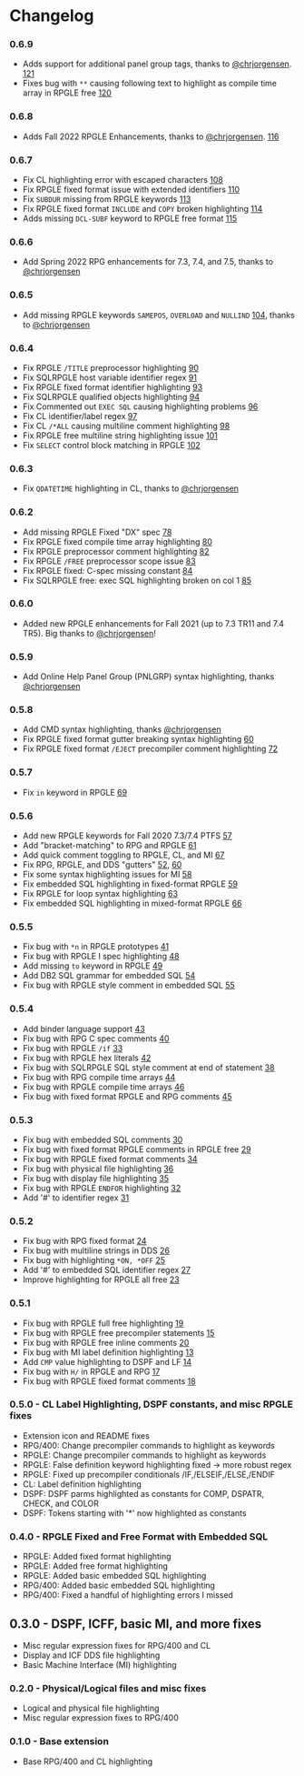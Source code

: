 # Changelog

### 0.6.9

- Adds support for additional panel group tags, thanks to [@chrjorgensen](https://github.com/chrjorgensen). [121](https://github.com/barrettotte/vscode-ibmi-languages/issues/121)
- Fixes bug with `**` causing following text to highlight as compile time array in RPGLE free [120](https://github.com/barrettotte/vscode-ibmi-languages/issues/120)

### 0.6.8

- Adds Fall 2022 RPGLE Enhancements, thanks to [@chrjorgensen](https://github.com/chrjorgensen). [116](https://github.com/barrettotte/vscode-ibmi-languages/issues/116)

### 0.6.7

- Fix CL highlighting error with escaped characters [108](https://github.com/barrettotte/vscode-ibmi-languages/issues/108)
- Fix RPGLE fixed format issue with extended identifiers [110](https://github.com/barrettotte/vscode-ibmi-languages/issues/110)
- Fix `SUBDUR` missing from RPGLE keywords [113](https://github.com/barrettotte/vscode-ibmi-languages/issues/113)
- Fix RPGLE fixed format `INCLUDE` and `COPY` broken highlighting [114](https://github.com/barrettotte/vscode-ibmi-languages/issues/114)
- Adds missing `DCL-SUBF` keyword to RPGLE free format [115](https://github.com/barrettotte/vscode-ibmi-languages/issues/115)

### 0.6.6

- Add Spring 2022 RPG enhancements for 7.3, 7.4, and 7.5, thanks to [@chrjorgensen](https://github.com/chrjorgensen)

### 0.6.5

- Add missing RPGLE keywords `SAMEPOS`, `OVERLOAD` and `NULLIND` [104](https://github.com/barrettotte/vscode-ibmi-languages/issues/104), thanks to [@chrjorgensen](https://github.com/chrjorgensen)

### 0.6.4

- Fix RPGLE `/TITLE` preprocessor highlighting [90](https://github.com/barrettotte/vscode-ibmi-languages/issues/90)
- Fix SQLRPGLE host variable identifier regex [91](https://github.com/barrettotte/vscode-ibmi-languages/issues/91)
- Fix RPGLE fixed format identifier highlighting [93](https://github.com/barrettotte/vscode-ibmi-languages/issues/93)
- Fix SQLRPGLE qualified objects highlighting [94](https://github.com/barrettotte/vscode-ibmi-languages/issues/94)
- Fix Commented out `EXEC SQL` causing highlighting problems [96](https://github.com/barrettotte/vscode-ibmi-languages/issues/96)
- Fix CL identifier/label regex [97](https://github.com/barrettotte/vscode-ibmi-languages/issues/97)
- Fix CL `/*ALL` causing multiline comment highlighting [98](https://github.com/barrettotte/vscode-ibmi-languages/issues/98)
- Fix RPGLE free multiline string highlighting issue [101](https://github.com/barrettotte/vscode-ibmi-languages/issues/101)
- Fix `SELECT` control block matching in RPGLE [102](https://github.com/barrettotte/vscode-ibmi-languages/issues/102)

### 0.6.3

- Fix `QDATETIME` highlighting in CL, thanks to [@chrjorgensen](https://github.com/chrjorgensen)

### 0.6.2

- Add missing RPGLE Fixed "DX" spec [78](https://github.com/barrettotte/vscode-ibmi-languages/issues/78)
- Fix RPGLE fixed compile time array highlighting [80](https://github.com/barrettotte/vscode-ibmi-languages/issues/80)
- Fix RPGLE preprocessor comment highlighting [82](https://github.com/barrettotte/vscode-ibmi-languages/issues/82)
- Fix RPGLE `/FREE` preprocessor scope issue [83](https://github.com/barrettotte/vscode-ibmi-languages/issues/83)
- Fix RPGLE fixed: C-spec missing constant [84](https://github.com/barrettotte/vscode-ibmi-languages/issues/84)
- Fix SQLRPGLE free: exec SQL highlighting broken on col 1 [85](https://github.com/barrettotte/vscode-ibmi-languages/issues/85)

### 0.6.0

- Added new RPGLE enhancements for Fall 2021 (up to 7.3 TR11 and 7.4 TR5). Big thanks to [@chrjorgensen](https://github.com/chrjorgensen)!

### 0.5.9

- Add Online Help Panel Group (PNLGRP) syntax highlighting, thanks [@chrjorgensen](https://github.com/chrjorgensen)

### 0.5.8

- Add CMD syntax highlighting, thanks [@chrjorgensen](https://github.com/chrjorgensen)
- Fix RPGLE fixed format gutter breaking syntax highlighting [60](https://github.com/barrettotte/vscode-ibmi-languages/issues/60)
- Fix RPGLE fixed format ```/EJECT``` precompiler comment highlighting [72](https://github.com/barrettotte/vscode-ibmi-languages/issues/72)

### 0.5.7

- Fix ```in``` keyword in RPGLE [69](https://github.com/barrettotte/vscode-ibmi-languages/issues/69)

### 0.5.6

- Add new RPGLE keywords for Fall 2020 7.3/7.4 PTFS [57](https://github.com/barrettotte/vscode-ibmi-languages/issues/57)
- Add "bracket-matching" to RPG and RPGLE [61](https://github.com/barrettotte/vscode-ibmi-languages/issues/61)
- Add quick comment toggling to RPGLE, CL, and MI [67](https://github.com/barrettotte/vscode-ibmi-languages/issues/67)
- Fix RPG, RPGLE, and DDS "gutters" [52](https://github.com/barrettotte/vscode-ibmi-languages/issues/52), [60](https://github.com/barrettotte/vscode-ibmi-languages/issues/60)
- Fix some syntax highlighting issues for MI [58](https://github.com/barrettotte/vscode-ibmi-languages/issues/58)
- Fix embedded SQL highlighting in fixed-format RPGLE [59](https://github.com/barrettotte/vscode-ibmi-languages/issues/59)
- Fix RPGLE for loop syntax highlighting [63](https://github.com/barrettotte/vscode-ibmi-languages/issues/63)
- Fix embedded SQL highlighting in mixed-format RPGLE [66](https://github.com/barrettotte/vscode-ibmi-languages/issues/66)

### 0.5.5

- Fix bug with ```*n``` in RPGLE prototypes [41](https://github.com/barrettotte/vscode-ibmi-languages/issues/41)
- Fix bug with RPGLE I spec highlighting [48](https://github.com/barrettotte/vscode-ibmi-languages/issues/48)
- Add missing ```to``` keyword in RPGLE [49](https://github.com/barrettotte/vscode-ibmi-languages/issues/49)
- Add DB2 SQL grammar for embedded SQL [54](https://github.com/barrettotte/vscode-ibmi-languages/issues/54)
- Fix bug with RPGLE style comment in embedded SQL [55](https://github.com/barrettotte/vscode-ibmi-languages/issues/55)

### 0.5.4

- Add binder language support [43](https://github.com/barrettotte/vscode-ibmi-languages/issues/43)
- Fix bug with RPG C spec comments [40](https://github.com/barrettotte/vscode-ibmi-languages/issues/40)
- Fix bug with RPGLE ```/if``` [33](https://github.com/barrettotte/vscode-ibmi-languages/issues/33)
- Fix bug with RPGLE hex literals [42](https://github.com/barrettotte/vscode-ibmi-languages/issues/42)
- Fix bug with SQLRPGLE SQL style comment at end of statement [38](https://github.com/barrettotte/vscode-ibmi-languages/issues/38)
- Fix bug with RPG compile time arrays [44](https://github.com/barrettotte/vscode-ibmi-languages/issues/44)
- Fix bug with RPGLE compile time arrays [46](https://github.com/barrettotte/vscode-ibmi-languages/issues/46)
- Fix bug with fixed format RPGLE and RPG comments [45](https://github.com/barrettotte/vscode-ibmi-languages/issues/45)

### 0.5.3

- Fix bug with embedded SQL comments [30](https://github.com/barrettotte/vscode-ibmi-languages/issues/30)
- Fix bug with fixed format RPGLE comments in RPGLE free [29](https://github.com/barrettotte/vscode-ibmi-languages/issues/29)
- Fix bug with RPGLE fixed format comments [34](https://github.com/barrettotte/vscode-ibmi-languages/issues/34)
- Fix bug with physical file highlighting [36](https://github.com/barrettotte/vscode-ibmi-languages/issues/36)
- Fix bug with display file highlighting [35](https://github.com/barrettotte/vscode-ibmi-languages/issues/35)
- Fix bug with RPGLE ```ENDFOR``` highlighting [32](https://github.com/barrettotte/vscode-ibmi-languages/issues/32)
- Add '#' to identifier regex [31](https://github.com/barrettotte/vscode-ibmi-languages/issues/31)

### 0.5.2

- Fix bug with RPG fixed format [24](https://github.com/barrettotte/vscode-ibmi-languages/issues/24)
- Fix bug with multiline strings in DDS [26](https://github.com/barrettotte/vscode-ibmi-languages/issues/26)
- Fix bug with highlighting ```*ON, *OFF``` [25](https://github.com/barrettotte/vscode-ibmi-languages/issues/25)
- Add '#' to embedded SQL identifier regex [27](https://github.com/barrettotte/vscode-ibmi-languages/issues/27)
- Improve highlighting for RPGLE all free [23](https://github.com/barrettotte/vscode-ibmi-languages/issues/23)

### 0.5.1

- Fix bug with RPGLE full free highlighting [19](https://github.com/barrettotte/vscode-ibmi-languages/issues/19)
- Fix bug with RPGLE free precompiler statements [15](https://github.com/barrettotte/vscode-ibmi-languages/issues/15)
- Fix bug with RPGLE free inline comments [20](https://github.com/barrettotte/vscode-ibmi-languages/issues/20)
- Fix bug with MI label definition highlighting [13](https://github.com/barrettotte/vscode-ibmi-languages/issues/13)
- Add ```CMP``` value highlighting to DSPF and LF [14](https://github.com/barrettotte/vscode-ibmi-languages/issues/14)
- Fix bug with ```H/``` in RPGLE and RPG [17](https://github.com/barrettotte/vscode-ibmi-languages/issues/17)
- Fix bug with RPGLE fixed format comments [18](https://github.com/barrettotte/vscode-ibmi-languages/issues/18)

### 0.5.0 - CL Label Highlighting, DSPF constants, and misc RPGLE fixes

- Extension icon and README fixes
- RPG/400: Change precompiler commands to highlight as keywords
- RPGLE: Change precompiler commands to highlight as keywords
- RPGLE: False definition keyword highlighting fixed -> more robust regex
- RPGLE: Fixed up precompiler conditionals /IF,/ELSEIF,/ELSE,/ENDIF
- CL: Label definition highlighting
- DSPF: DSPF parms highlighted as constants for COMP, DSPATR, CHECK, and COLOR
- DSPF: Tokens starting with '*' now highlighted as constants 

### 0.4.0 - RPGLE Fixed and Free Format with Embedded SQL

- RPGLE: Added fixed format highlighting
- RPGLE: Added free format highlighting
- RPGLE: Added basic embedded SQL highlighting
- RPG/400: Added basic embedded SQL highlighting
- RPG/400: Fixed a handful of highlighting errors I missed

## 0.3.0 - DSPF, ICFF, basic MI, and more fixes

- Misc regular expression fixes for RPG/400 and CL
- Display and ICF DDS file highlighting
- Basic Machine Interface (MI) highlighting

### 0.2.0 - Physical/Logical files and misc fixes

- Logical and physical file highlighting
- Misc regular expression fixes to RPG/400

### 0.1.0 - Base extension

- Base RPG/400 and CL highlighting
